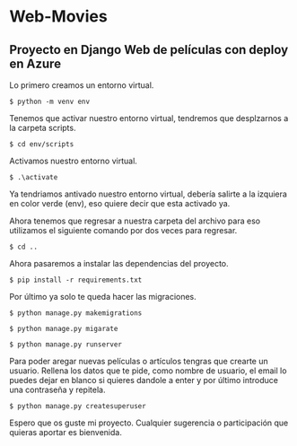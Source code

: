 # Web-Movies
Proyecto en Django Web de películas con deploy en Azure
----------------------------------------------------------

Lo primero creamos un entorno virtual.

```
$ python -m venv env
```
Tenemos que activar nuestro entorno virtual, tendremos que desplzarnos a la carpeta scripts.
```
$ cd env/scripts
```
Activamos nuestro entorno virtual.
```
$ .\activate
```
Ya tendriamos antivado nuestro entorno virtual, debería salirte a la izquiera en color verde (env), eso quiere decir que esta activado ya.

Ahora tenemos que regresar a nuestra carpeta del archivo para eso utilizamos el siguiente comando por dos veces para regresar.

```
$ cd .. 
```

Ahora pasaremos a instalar las dependencias del proyecto.
```
$ pip install -r requirements.txt
```

Por último ya solo te queda hacer las migraciones.
```
$ python manage.py makemigrations
```
```
$ python manage.py migarate
```
```
$ python manage.py runserver
```

Para poder aregar nuevas películas o artículos tengras que crearte un usuario. Rellena los datos que te pide, como nombre de usuario, 
el email lo puedes dejar en blanco si quieres dandole a enter y por último introduce una contraseña y repitela.
```
$ python manage.py createsuperuser
```

Espero que os guste mi proyecto.
Cualquier sugerencia o participación que quieras aportar es bienvenida.



